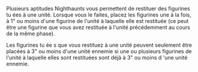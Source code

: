 Plusieurs aptitudes Nighthaunts vous permettent de restituer des figurines tu ées à une unité. Lorsque vous le faites, placez les figurines une à la fois, à 1" ou moins d'une figurine de l'unité à laquelle elle est restituée (ce peut être une figurine que vous avez restituée à l'unité précédemment au cours de la même phase). 

Les figurines tu ée s que vous restituez à une unité peuvent seulement être placées à 3" ou moins d'une unité ennemie si une ou plusieurs figurines de l'unité à laquelle elles sont restituées sont déjà à 3" ou moins d 'une unité ennemie.